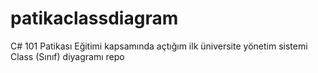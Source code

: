 # patikaclassdiagram
C# 101 Patikası Eğitimi kapsamında açtığım ilk üniversite yönetim sistemi Class (Sınıf) diyagramı repo
